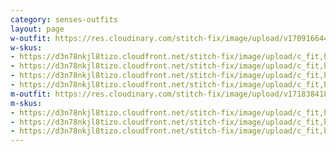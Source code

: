 ```yaml
---
category: senses-outfits
layout: page
w-outfit: https://res.cloudinary.com/stitch-fix/image/upload/v1709166448/Style_studio/Styleshuffle/2023-09-12_W_ISOF_E30_4016.jpg
w-skus:
- https://d3n78nkjl8tizo.cloudfront.net/stitch-fix/image/upload/c_fit,h_720,w_862/v1688770512/fjmrxukefvnbrrwiu4aw.jpg
- https://d3n78nkjl8tizo.cloudfront.net/stitch-fix/image/upload/c_fit,h_720,w_862/v1700099923/smq5otgm7gpymxggnlqb.jpg
- https://d3n78nkjl8tizo.cloudfront.net/stitch-fix/image/upload/c_fit,h_720,w_862/v1690535260/bvvje26jzoy2whhbqimc.jpg
- https://d3n78nkjl8tizo.cloudfront.net/stitch-fix/image/upload/c_fit,h_720,w_862/v1701503319/ppssixfhlcauvpwyionu.jpg
m-outfit: https://res.cloudinary.com/stitch-fix/image/upload/v1718384183/onboarding/StyleFile/Mens/2024-04-17_M_OLD_R40_00699_1x1.jpg
m-skus: 
- https://d3n78nkjl8tizo.cloudfront.net/stitch-fix/image/upload/c_fit,h_720,w_862/v1681290117/o4vtwxgivsah1jhrsztf.jpg
- https://d3n78nkjl8tizo.cloudfront.net/stitch-fix/image/upload/c_fit,h_720,w_862/v1683705813/zsv0d2uhgyusvr6jly92.jpg
- https://d3n78nkjl8tizo.cloudfront.net/stitch-fix/image/upload/c_fit,h_720,w_862/v1708739565/pfy90oj0v5r75kayue2q.jpg
---
```


